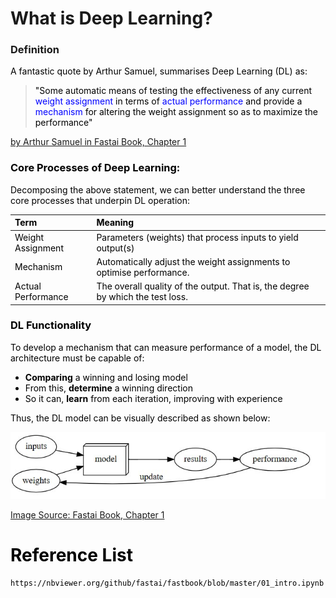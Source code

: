 # **What is Deep Learning?**

<!----------------------------------------------------------- 
                    Quote from Textbook 
------------------------------------------------------------>
### **Definition**

<span style="color:black">
A fantastic quote by Arthur Samuel, summarises Deep Learning (DL) as:

> <span style="color:black"> "Some automatic means of testing the effectiveness of any current <span style="color:blue"> weight assignment <span style="color:black"> in terms of 
<span style="color:blue"> actual performance <span style="color:black"> and provide a <span style="color:blue"> mechanism <span style="color:black"> for altering the weight assignment so as to maximize the performance"

[by Arthur Samuel in Fastai Book, Chapter 1](https://nbviewer.org/github/fastai/fastbook/blob/master/01_intro.ipynb)


<!----------------------------------------------------------- 
                    DL Components 
------------------------------------------------------------>

### **Core Processes of Deep Learning:**

Decomposing the above statement, we can better understand the three core processes that underpin DL operation:

<!--- Table Explaining Concepts--->

|  Term |  Meaning |  
|:---| :---|
|  Weight Assignment |  Parameters (weights) that process inputs to yield output(s) |  
|  Mechanism | Automatically adjust the weight assignments to optimise performance.  | 
|  Actual Performance | The overall quality of the output. That is, the degree by which the test loss.     |  


### **DL Functionality**
To develop a mechanism that can measure performance of a model, the DL architecture must be capable of:
* **Comparing** a winning and losing model 
* From this, **determine** a winning direction
* So it can, **learn** from each iteration, improving with experience

Thus, the DL model can be visually described as shown below: 

<!---(Photo) ---> 
<img src = "https://github.com/s4536458/s4536458.github.io/blob/master/images/DL_Model.jpg"> 


[Image Source: Fastai Book, Chapter 1](https://nbviewer.org/github/fastai/fastbook/blob/master/01_intro.ipynb)


# Reference List
    https://nbviewer.org/github/fastai/fastbook/blob/master/01_intro.ipynb

    
